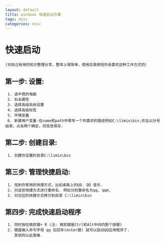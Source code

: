 ```yaml
---
layout: default
title: windows 快速启动方案
tags: misc
categories: misc
---
```

# 快速启动  
	(对自己有用的知识整理分享，整体上很简单，使用后我相信你会喜欢这种工作方式的）

## 第一步: 设置:
	 1. 选中我的电脑
	 2. 右击属性
	 3. 选择高级系统设置
	 4. 选择高级标签
	 5. 环境变量 
	 6. 新建用户变量-在name和path中填写一个你喜欢的路径例如C:\limix\bin;并且以分号结束，点击两个确定，将信息保存.

## 第二步: 创建目录:
	 1. 创建你设置的目录C:\limix\bin

## 第三步: 管理快捷启动:
	 1. 找到你常用的快捷方式，比如桌面上的QQ. QQ 音乐. 
	 2. 对这些快捷方式进行重命名. 例如分别重命名为qq, qqm,
	 3. 对对应的快捷方式拷贝到目录 C:\limix\bin

## 第四步: 完成快速启动程序
	 1. 同时按住微软键+ R (注: 微软键是Ctrl和Alt中间的那个按键)   
	 2. 键盘输入命令字母 qq 后回车(enter键) 就可以启动QQ应用程序了.
		其他的以此类推.

